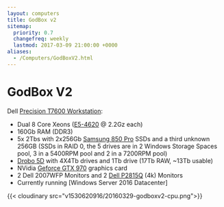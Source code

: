 ```yaml
---
layout: computers
title: GodBox v2
sitemap:
  priority: 0.7
  changefreq: weekly
  lastmod: 2017-03-09 21:00:00 +0000
aliases:
  - /Computers/GodBoxV2.html
---
```

# GodBox V2

Dell [Precision T7600 Workstation](http://www.dell.com/ie/business/p/precision-t7600/pd):

* Dual 8 Core Xeons ([E5-4620](http://ark.intel.com/products/64607/Intel-Xeon-Processor-E5-4620-16M-Cache-2_20-GHz-7_20-GTs-Intel-QPI) @ 2.2Gz each)
* 160Gb RAM (DDR3)
* 5x 2Tbs with 2x256Gb [Samsung 850 Pro](http://www.amazon.co.uk/gp/product/B00LMXBOP4/ref=as_li_tl?ie=UTF8&camp=1634&creative=19450&creativeASIN=B00LMXBOP4&linkCode=as2&tag=tiescomclo-21&linkId=ZZLV7VDTOMJOLNCK) SSDs and a third unknown 256GB (SSDs in RAID 0, the 5 drives are in 2 Windows Storage Spaces pool, 3 in a 5400RPM pool and 2 in a 7200RPM pool)
* [Drobo 5D](http://www.amazon.co.uk/gp/product/B008S02S54/ref=as_li_tl?ie=UTF8&camp=1634&creative=19450&creativeASIN=B008S02S54&linkCode=as2&tag=tiescomclo-21&linkId=S3TRJOV2MB4ZOGJK) with 4X4Tb drives and 1Tb drive (17Tb RAW, \~13Tb usable)
* NVidia [Geforce GTX 970](http://www.amazon.co.uk/s/?_encoding=UTF8&camp=1634&creative=19450&field-keywords=Geforce%20GTX%20970&linkCode=ur2&tag=tiescomclo-21&url=search-alias%3Daps&linkId=4FFJX5JH2LEGISJ4) graphics card
* 2 Dell 2007WFP Monitors and 2 [Dell P2815Q](http://www.amazon.co.uk/gp/product/B00IOUBOB2/ref=as_li_tl?ie=UTF8&camp=1634&creative=19450&creativeASIN=B00IOUBOB2&linkCode=as2&tag=tiescomclo-21&linkId=736XUUGW2KINESGB) (4k) Monitors
* Currently running \[Windows Server 2016 Datacenter\]

{{< cloudinary src="v1530620916/20160329-godboxv2-cpu.png">}}